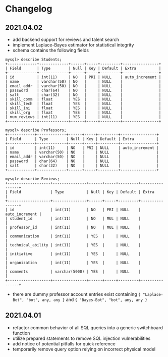 # Changelog

## 2021.04.02
* add backend support for reviews and talent search
* implement Laplace-Bayes estimator for statistical integrity
* schema contains the following fields
```
mysql> describe Students;
+-------------+-------------+------+-----+---------+----------------+
| Field       | Type        | Null | Key | Default | Extra          |
+-------------+-------------+------+-----+---------+----------------+
| id          | int(11)     | NO   | PRI | NULL    | auto_increment |
| name        | varchar(50) | NO   |     | NULL    |                |
| email_addr  | varchar(50) | NO   |     | NULL    |                |
| password    | char(64)    | NO   |     | NULL    |                |
| salt        | char(32)    | NO   |     | NULL    |                |
| skill_comm  | float       | YES  |     | NULL    |                |
| skill_tech  | float       | YES  |     | NULL    |                |
| skill_ini   | float       | YES  |     | NULL    |                |
| skill_org   | float       | YES  |     | NULL    |                |
| num_reviews | int(11)     | YES  |     | NULL    |                |
+-------------+-------------+------+-----+---------+----------------+

mysql> describe Professors;
+------------+-------------+------+-----+---------+----------------+
| Field      | Type        | Null | Key | Default | Extra          |
+------------+-------------+------+-----+---------+----------------+
| id         | int(11)     | NO   | PRI | NULL    | auto_increment |
| name       | varchar(50) | NO   |     | NULL    |                |
| email_addr | varchar(50) | NO   |     | NULL    |                |
| password   | char(64)    | NO   |     | NULL    |                |
| salt       | char(32)    | NO   |     | NULL    |                |
+------------+-------------+------+-----+---------+----------------+

mysql> describe Reviews;
+-------------------+---------------+------+-----+---------+----------------+
| Field             | Type          | Null | Key | Default | Extra          |
+-------------------+---------------+------+-----+---------+----------------+
| id                | int(11)       | NO   | PRI | NULL    | auto_increment |
| student_id        | int(11)       | NO   | MUL | NULL    |                |
| professor_id      | int(11)       | NO   | MUL | NULL    |                |
| communication     | int(11)       | YES  |     | NULL    |                |
| technical_ability | int(11)       | YES  |     | NULL    |                |
| initiative        | int(11)       | YES  |     | NULL    |                |
| organization      | int(11)       | YES  |     | NULL    |                |
| comments          | varchar(5000) | YES  |     | NULL    |                |
+-------------------+---------------+------+-----+---------+----------------+
```

* there are dummy professor account entries exist containing `{ "Laplace-Bot", "bot", any, any }` and `{ "Bayes-Bot", "bot", any, any }`

## 2021.04.01
* refactor common behavior of all SQL queries into a generic switchboard function
* utilize prepared statements to remove SQL injection vulnerabilities
* add notice of potential pitfalls for quick reference
* temporarily remove query option relying on incorrect physical model
